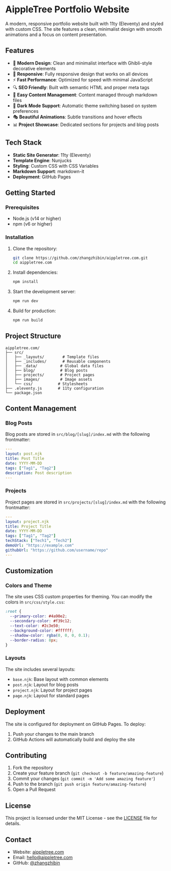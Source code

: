 # AippleTree Portfolio Website

A modern, responsive portfolio website built with 11ty (Eleventy) and styled with custom CSS. The site features a clean, minimalist design with smooth animations and a focus on content presentation.

## Features

- 🎨 **Modern Design**: Clean and minimalist interface with Ghibli-style decorative elements
- 📱 **Responsive**: Fully responsive design that works on all devices
- ⚡ **Fast Performance**: Optimized for speed with minimal JavaScript
- 🔍 **SEO Friendly**: Built with semantic HTML and proper meta tags
- 📝 **Easy Content Management**: Content managed through markdown files
- 🌙 **Dark Mode Support**: Automatic theme switching based on system preferences
- 🎭 **Beautiful Animations**: Subtle transitions and hover effects
- 📊 **Project Showcase**: Dedicated sections for projects and blog posts

## Tech Stack

- **Static Site Generator**: 11ty (Eleventy)
- **Template Engine**: Nunjucks
- **Styling**: Custom CSS with CSS Variables
- **Markdown Support**: markdown-it
- **Deployment**: GitHub Pages

## Getting Started

### Prerequisites

- Node.js (v14 or higher)
- npm (v6 or higher)

### Installation

1. Clone the repository:

   ```bash
   git clone https://github.com/zhangzhibin/aippletree.com.git
   cd aippletree.com
   ```

2. Install dependencies:

   ```bash
   npm install
   ```

3. Start the development server:

   ```bash
   npm run dev
   ```

4. Build for production:
   ```bash
   npm run build
   ```

## Project Structure

```
aippletree.com/
├── src/
│   ├── _layouts/        # Template files
│   ├── _includes/       # Reusable components
│   ├── _data/          # Global data files
│   ├── blog/           # Blog posts
│   ├── projects/       # Project pages
│   ├── images/         # Image assets
│   └── css/           # Stylesheets
├── .eleventy.js       # 11ty configuration
└── package.json
```

## Content Management

### Blog Posts

Blog posts are stored in `src/blog/[slug]/index.md` with the following frontmatter:

```yaml
---
layout: post.njk
title: Post Title
date: YYYY-MM-DD
tags: ["Tag1", "Tag2"]
description: Post description
---
```

### Projects

Project pages are stored in `src/projects/[slug]/index.md` with the following frontmatter:

```yaml
---
layout: project.njk
title: Project Title
date: YYYY-MM-DD
tags: ["Tag1", "Tag2"]
techStack: ["Tech1", "Tech2"]
demoUrl: "https://example.com"
githubUrl: "https://github.com/username/repo"
---
```

## Customization

### Colors and Theme

The site uses CSS custom properties for theming. You can modify the colors in `src/css/style.css`:

```css
:root {
  --primary-color: #4a90e2;
  --secondary-color: #f39c12;
  --text-color: #2c3e50;
  --background-color: #ffffff;
  --shadow-color: rgba(0, 0, 0, 0.1);
  --border-radius: 8px;
}
```

### Layouts

The site includes several layouts:

- `base.njk`: Base layout with common elements
- `post.njk`: Layout for blog posts
- `project.njk`: Layout for project pages
- `page.njk`: Layout for standard pages

## Deployment

The site is configured for deployment on GitHub Pages. To deploy:

1. Push your changes to the main branch
2. GitHub Actions will automatically build and deploy the site

## Contributing

1. Fork the repository
2. Create your feature branch (`git checkout -b feature/amazing-feature`)
3. Commit your changes (`git commit -m 'Add some amazing feature'`)
4. Push to the branch (`git push origin feature/amazing-feature`)
5. Open a Pull Request

## License

This project is licensed under the MIT License - see the [LICENSE](LICENSE) file for details.

## Contact

- Website: [aippletree.com](https://aippletree.com)
- Email: hello@aippletree.com
- GitHub: [@zhangzhibin](https://github.com/zhangzhibin)
